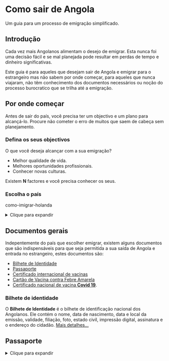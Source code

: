 # Como sair de Angola

Um guia para um processo de emigração simplificado.

## Introdução

Cada vez mais Angolanos alimentam o desejo de emigrar. Esta nunca foi uma decisão fácil e se mal planejada pode resultar em perdas de tempo e dinheiro significativas.

Este guia é para aqueles que desejam sair de Angola e emigrar para o estrangeiro mas não sabem por onde começar, para aqueles que nunca viajaram, não têm conhecimento dos documentos necessários ou noção do processo burocratico que se trilha até a emigração.

## Por onde começar

Antes de sair do país, você precisa ter um objectivo e um plano para alcançá-lo. Procure não cometer o erro de muitos que saem de cabeça sem planejamento.

### Defina os seus objectivos

O que você deseja alcançar com a sua emigração?

- Melhor qualidade de vida.
- Melhores oportunidades profissionais.
- Conhecer novas culturas.

Existem **N** factores e você precisa conhecer os seus.

### Escolha o país

como-imigrar-holanda

<details>
  <summary>Clique para expandir</summary>

Escolher o país fica mais fácil quando temos o objectivo da emigração bem definido.

Vários factores devem ser considerados na escolha do país, como o **clima, cultura, língua, leis, custo de vida e se você conhece algum residente no país**.

Faça uma investigação sobre os possíveis países onde gostaria de viver, compare as vantagens e desvantagens, leve o tempo que precisar para entender os prós e contra de cada um, e assim que encontrar o país que mais se adequa ao seus objetivos, comece a correr atrás dos requisitos para viver legalmente nesse país!

como-imigrar-holanda

> Dica: nem todo mundo gosta de receber amigos do estrangeiro e colocar em casa. Não só quebra a privacidade como aumenta nos gasto. Se pretende residir na casa daquele seu amigo que vive no exterior, pelo menos se prepare para ajudar nos custos e procure o seu próprio espaço o mais breve possível...

</details>

## Documentos gerais

Indepentemente do país que escolher emigrar, existem alguns documentos que são indispensáveis para que seja permitida a sua saída de Angola e entrada no estrangeiro, estes documentos são:

- [Bilhete de Identidade](#bilhete-de-identidade)
- [Passaporte](#passaporte)
- [Certificado internacional de vacinas](#cartao-internacional-de-vacinas)
- [Cartão de Vacina contra Febre Amarela](#cartao-de-vacina-contra-febre-amarela)
- [Certificado nacional de vacina **Covid 19**](#certificado-nacional-de-vacinas-covid-19).

### Bilhete de identidade

O **Bilhete de Identidade** é o bilhete de identificação nacional dos Angolanos. Ele contém o nome, data de nascimento, data e local da emissão, validade, filiação, foto, estado civil, impressão digital, assinatura e o endereço do cidadão. [Mais detalhes...](https://pt.wikipedia.org/wiki/Bilhete_de_identidade#Angola)

## Passaporte

<details>
  
  <summary>Clique para expandir</summary>

O passaporte é um documento de viagem pessoal e intransferível, que identifica o viajante a nível internacional. É um documento indespensável a qualquer cidadão que queira viajar para fora de Angola. Além dos dados pessoais, no passaporte também são comummente registados os vistos, autorizações de entrada, registos de entrada e saída.

<details>

<summary>Ler mais...</summary>

Exitem diferentes tipos de Passaporte emitidos pelas autoridades Angolanas: Passaporte Ordinário, Passaporte de Serviço e Passaporte Diplomático. Nesta página, sempre que nos referirmos ao passaporte, estaremos a referir-nos ao passaporte ordinário.

Em Angola, o órgão responsavél pela emissão do passaporte ordinário é o **Serviço de Migração e Estrangeiros (SME)**, este orgão já foi considerado um dos òrgãos públicos mais corruptos do país entre 2019/2020.

O passaporte tem sido nos últimos anos o documento mais difícil de se obter. Por tanto, é recomendado que seja tratado o mais breve possível. O normal é o passaporte levar de 1 a 3 meses para ser emitido, mas há casos em que o passaporte leva de 1 a 2 anos para sair (o que leva muita gente a recorrer a corrupção).

Os requisitos para tratar o passaporte são:

1. Agendamento Online (para alguns postos)
2. Fotocópia do Bilhete de identidade válido;
3. Declaração de serviço ou da escola, para os estudantes;
4. Atestado de residência actualizado;
5. Três fotografias coloridas tipo passe, dimensão 4x5cm, recentes;
6. Formulário, capa e ficha devidamente preenchidas;
7. Declaração da situação militar regularizada (para os cidadãos do sexo masculino dos 18 aos 30 anos de idade;

A emissão do passaporte tem um custo de 30.500kz que devem ser obrigatoriamente pagos via ATM. A entrada dos documentos deve-se acompanhar do talão de pagamento (comprovativo de pagamento).

### Observações:

Se já é detentor de um passaporte, para evitar constrangimentos futuros, recomendamos que o prazo de validade do seu passaporte seja de no mínimo 1 ano.

De acordo ao [Decreto Presidencial n.º 189/20, de 23 de Julho](https://simplifica.gov.ao/theme/assets/Simplifica_Decreto.pdf) os documentos 2 e 6 deixam de ser necessários. Mas ainda existem funcionários públicos que insistem em não obedecer o decreto e exigem estes documentos para dificultar a obtenção do passaporte.

Ponto 4: As fotografias solicitadas não são as habituais fotos tipo passe que podem ser feitas em qualquer casa de fotos (cónicas) do páis. Estas especificação são diferentes e obrigatórias e se não forem cumpridas muito provavelmente o SME irá recusar recebê-las. Antes de tirar a foto, explique ao fotografo a finalidade da fotografia, as dimensões e garanta que ele cumpra com o seu pedido.

Para quem for tratar o passaporte no centro da cidade de Luanda, recomendamos que faça as fotos na [Foto Ngufo](https://www.google.com/maps/dir/-9.0238614,13.2778924/foto+ngufu/@-8.918586,13.1559595,12z/data=!3m1!4b1!4m9!4m8!1m1!4e1!1m5!1m1!1s0x1a51f251d93703dd:0x8b288be292faf31a!2m2!1d13.2314205!2d-8.8136049).Por ser um lugar reconhecido dentre os funcionários do SME (por fazer as fotos tal como eles querem) ele olham para a cobertura das fotos, vêm escrito "Foto Ngufo" e não dificultam.

Para obtenção de Passaporte Ordinário para menores de 18 anos, além dos requisitos acima mencionados, deve-se ainda estar acompanhado do Termo de Responsabilidade de quem exerce o poder paternal, tutela ou representação legal, acompanhado da fotocópia dos respectivos Bilhetes de Identidade.

### Agendamento

Já é possível o agendamento para ida em alguns postos do SME em Luanda. O agendamento é feito online, atráves do link: [https://www.sme.gov.ao/agendamento-sme/](https://www.sme.gov.ao/agendamento-sme/). Para saber mais sobre o processo de agendamento, consulte o seguinte manual de instruções:

[SME Manual de Agendamento Online](./files/sme-manual-de-agendamento-online.pdf)

### Postos de Emissão do Passaporte: SME

**LUANDA:**

**SME - Posto Vila Clotilde:**
Rua Nicolau Castelo Branco, Vila Clotilde, Próximo à liga Africana.

**SME - Mainga:**
Rua Dr. José Pereira do Nascimento, nº 15, Distrito da Maianga, Município de Luanda.

**SME - Total:**
Rua Rainha Nginga Mbandi, nº 262, Largo do ambiente, Torre TTA 1, Rês do Chão, Distrito da Maianga, Município de Luanda

</details>

## Processo de emigração

Com base na experiência de várias pessoas, criamos esta lista com links onde poderá encontrar conteúdo útil específico ao processo de emigração dos países listados. Se você já passou por um processo de emigração e gostaria de contribuir na nossa lista de países, um **Pull Request** seu será muito bem-vindo.

Abaixo segue a lista de países com o seu devido conteúdo informativo:

- [Portugal](portugal/readme.md)
- [República Checa](/czech_republic/Readme.md)
- [Holanda](holanda/readme.md)

> Nota: Lista em atualização...
